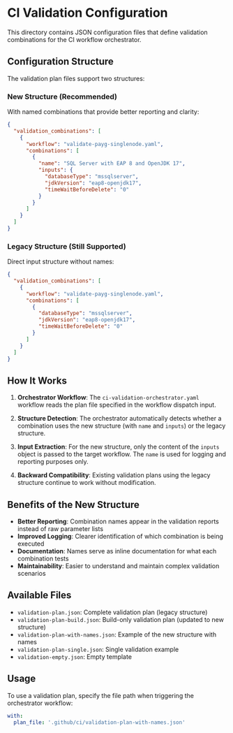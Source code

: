 # CI Validation Configuration

This directory contains JSON configuration files that define validation combinations for the CI workflow orchestrator.

## Configuration Structure

The validation plan files support two structures:

### New Structure (Recommended)
With named combinations that provide better reporting and clarity:

```json
{
  "validation_combinations": [
    {
      "workflow": "validate-payg-singlenode.yaml",
      "combinations": [
        {
          "name": "SQL Server with EAP 8 and OpenJDK 17",
          "inputs": {
            "databaseType": "mssqlserver",
            "jdkVersion": "eap8-openjdk17",
            "timeWaitBeforeDelete": "0"
          }
        }
      ]
    }
  ]
}
```

### Legacy Structure (Still Supported)
Direct input structure without names:

```json
{
  "validation_combinations": [
    {
      "workflow": "validate-payg-singlenode.yaml",
      "combinations": [
        {
          "databaseType": "mssqlserver",
          "jdkVersion": "eap8-openjdk17",
          "timeWaitBeforeDelete": "0"
        }
      ]
    }
  ]
}
```

## How It Works

1. **Orchestrator Workflow**: The `ci-validation-orchestrator.yaml` workflow reads the plan file specified in the workflow dispatch input.

2. **Structure Detection**: The orchestrator automatically detects whether a combination uses the new structure (with `name` and `inputs`) or the legacy structure.

3. **Input Extraction**: For the new structure, only the content of the `inputs` object is passed to the target workflow. The `name` is used for logging and reporting purposes only.

4. **Backward Compatibility**: Existing validation plans using the legacy structure continue to work without modification.

## Benefits of the New Structure

- **Better Reporting**: Combination names appear in the validation reports instead of raw parameter lists
- **Improved Logging**: Clearer identification of which combination is being executed
- **Documentation**: Names serve as inline documentation for what each combination tests
- **Maintainability**: Easier to understand and maintain complex validation scenarios

## Available Files

- `validation-plan.json`: Complete validation plan (legacy structure)
- `validation-plan-build.json`: Build-only validation plan (updated to new structure)
- `validation-plan-with-names.json`: Example of the new structure with names
- `validation-plan-single.json`: Single validation example
- `validation-empty.json`: Empty template

## Usage

To use a validation plan, specify the file path when triggering the orchestrator workflow:

```yaml
with:
  plan_file: '.github/ci/validation-plan-with-names.json'
```
